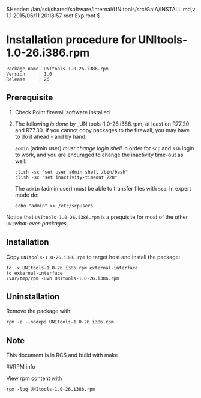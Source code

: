 
$Header: /lan/ssi/shared/software/internal/UNItools/src/GaIA/INSTALL.md,v 1.1 2015/06/11 20:18:57 root Exp root $

# Installation procedure for UNItools-1.0-26.i386.rpm
    Package name: UNItools-1.0-26.i386.rpm
    Version     : 1.0
    Release     : 26

## Prerequisite

1. Check Point firewall software installed

2. The following _is done_ by _UNItools-1.0-26.i386.rpm, at least on R77.20 and R77.30. If you cannot copy packages
   to the firewall, you may have to do it ahead - and by hand:

   ``admin`` (admin user) _must change login shell_ in order for ``scp`` and ``ssh`` login to work, and 
   you are encuraged to change the inactivity time-out as well:

       clish -sc "set user admin shell /bin/bash"
       clish -sc "set inactivity-timeout 720"

   The ``admin`` (admin user) must be able to transfer files with ``scp``: In expert mode do:

       echo "admin" >> /etc/scpusers

Notice that ``UNItools-1.0-26.i386.rpm`` is a prequisite for most of the other ``UNI``_what-ever-packages_.

## Installation
Copy ``UNItools-1.0-26.i386.rpm`` to target host and install the package:

    td -x UNItools-1.0-26.i386.rpm external-interface
    td external-interface
    /var/tmp/rpm -Uvh UNItools-1.0-26.i386.rpm

## Uninstallation
Remove the package with:

    rpm -e --nodeps UNItools-1.0-26.i386.rpm

## Note
This document is in RCS and build with make

##RPM info

View rpm content with

    rpm -lpq UNItools-1.0-26.i386.rpm

